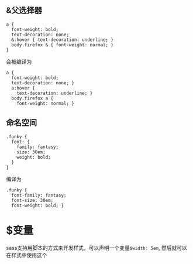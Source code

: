 ## &父选择器
```
a {
  font-weight: bold;
  text-decoration: none;
  &:hover { text-decoration: underline; }
  body.firefox & { font-weight: normal; }
}
```
会被编译为
```
a {
  font-weight: bold;
  text-decoration: none; }
  a:hover {
    text-decoration: underline; }
  body.firefox a {
    font-weight: normal; }
```

## 命名空间
```
.funky {
  font: {
    family: fantasy;
    size: 30em;
    weight: bold;
  }
}
```
编译为
```
.funky {
  font-family: fantasy;
  font-size: 30em;
  font-weight: bold; }
```

# $变量
sass支持用脚本的方式来开发样式，可以声明一个变量`$width: 5em`,
然后就可以在样式中使用这个